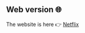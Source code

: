 ## Web version 🌐 <br>
The website is here 👉 [Netflix](https://aurelien1997.github.io/Portfolio/index.html)
